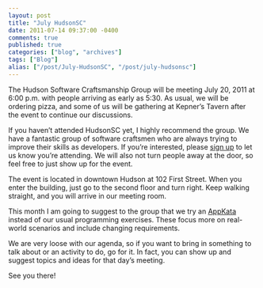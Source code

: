 ```yaml
---
layout: post
title: "July HudsonSC"
date: 2011-07-14 09:37:00 -0400
comments: true
published: true
categories: ["blog", "archives"]
tags: ["Blog"]
alias: ["/post/July-HudsonSC", "/post/july-hudsonsc"]
---
```

<!-- more -->

<p>The Hudson Software Craftsmanship Group will be meeting July 20, 2011 at 6:00 p.m. with people arriving as early as 5:30. As usual, we will be ordering pizza, and some of us will be gathering at Kepner’s Tavern after the event to continue our discussions.</p>  <p>If you haven’t attended HudsonSC yet, I highly recommend the group. We have a fantastic group of software craftsmen who are always trying to improve their skills as developers. If you’re interested, please <a href="http://hudsonsc0711.eventbrite.com/" target="_blank">sign up</a> to let us know you’re attending. We will also not turn people away at the door, so feel free to just show up for the event.</p>  <p>The event is located in downtown Hudson at 102 First Street. When you enter the building, just go to the second floor and turn right. Keep walking straight, and you will arrive in our meeting room.</p>  <p>This month I am going to suggest to the group that we try an <a href="http://geekswithblogs.net/theArchitectsNapkin/archive/2011/06/25/appkata---enter-the-next-level-of-programming-exercises.aspx" target="_blank">AppKata</a> instead of our usual programming exercises. These focus more on real-world scenarios and include changing requirements. </p>  <p>We are very loose with our agenda, so if you want to bring in something to talk about or an activity to do, go for it. In fact, you can show up and suggest topics and ideas for that day’s meeting.</p>  <p>See you there!</p>
